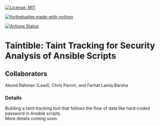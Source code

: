 [![License: MIT](https://img.shields.io/badge/License-MIT-yellow.svg)](https://opensource.org/licenses/MIT) 

[![forthebadge made-with-python](http://ForTheBadge.com/images/badges/made-with-python.svg)](https://www.python.org/)

[![Actions Status](https://github.com/paser-group/Taintible/workflows/Build%20Taintible/badge.svg)](https://github.com/Build%20Taintible/actions) 


# Taintible: Taint Tracking for Security Analysis of Ansible Scripts 

## Collaborators 

Akond Rahman (Lead), Chris Parnin, and Farhat Lamia Barsha 

### Details 

Building a taint tracking tool that follows the flow of data like hard-coded password in Ansible scripts.  
More details coming soon. 



 

